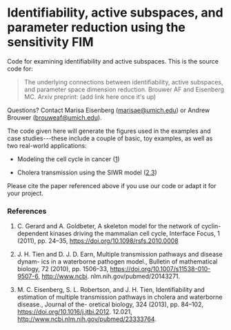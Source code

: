 # Identifiability, active subspaces, and parameter reduction using the sensitivity FIM

Code for examining identifiability and active subspaces. This is the source code for:

> The underlying connections between identifiability, active subspaces, and parameter space dimension reduction. Brouwer AF and Eisenberg MC. Arxiv preprint: (add link here once it's up)

Questions? Contact Marisa Eisenberg (marisae@umich.edu) or Andrew Brouwer (brouweaf@umich.edu).

The code given here will generate the figures used in the examples and case studies---these include a couple of basic, toy examples,
as well as two real-world applications:

- Modeling the cell cycle in cancer ([1](https://doi.org/10.1098/rsfs.2010.0008))

- Cholera transmission using the SIWR model ([2](https://doi.org/10.1007/s11538-010-9507-6),[3](https://doi.org/10.1016/j.jtbi.2012))

Please cite the paper referenced above if you use our code or adapt it for your project. 




### References
1. C. Gerard and A. Goldbeter, A skeleton model for the network of cyclin-dependent kinases driving the mammalian cell cycle, Interface Focus, 1 (2011), pp. 24–35, https://doi.org/10.1098/rsfs.2010.0008

2. J. H. Tien and D. J. D. Earn, Multiple transmission pathways and disease dynam- ics in a waterborne pathogen model., Bulletin of mathematical biology, 72 (2010), pp. 1506–33, https://doi.org/10.1007/s11538-010-9507-6, http://www.ncbi. nlm.nih.gov/pubmed/20143271.

3. M. C. Eisenberg, S. L. Robertson, and J. H. Tien, Identifiability and estimation of multiple transmission pathways in cholera and waterborne disease., Journal of the- oretical biology, 324 (2013), pp. 84–102, https://doi.org/10.1016/j.jtbi.2012. 12.021, http://www.ncbi.nlm.nih.gov/pubmed/23333764.
